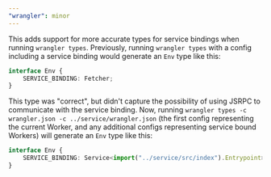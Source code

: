 ```yaml
---
"wrangler": minor
---
```


This adds support for more accurate types for service bindings when running `wrangler types`. Previously, running `wrangler types` with a config including a service binding would generate an `Env` type like this:

```ts
interface Env {
	SERVICE_BINDING: Fetcher;
}
```

This type was "correct", but didn't capture the possibility of using JSRPC to communicate with the service binding. Now, running `wrangler types -c wrangler.json -c ../service/wrangler.json` (the first config representing the current Worker, and any additional configs representing service bound Workers) will generate an `Env` type like this:

```ts
interface Env {
	SERVICE_BINDING: Service<import("../service/src/index").Entrypoint>;
}
```
